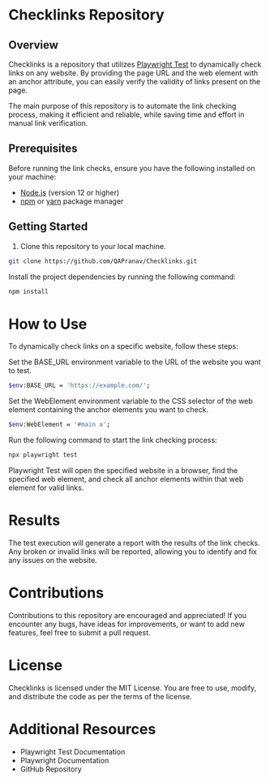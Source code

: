 # Checklinks Repository

## Overview

Checklinks is a repository that utilizes [Playwright Test](https://playwright.dev/docs/test/) to dynamically check links on any website. By providing the page URL and the web element with an anchor attribute, you can easily verify the validity of links present on the page.

The main purpose of this repository is to automate the link checking process, making it efficient and reliable, while saving time and effort in manual link verification.

## Prerequisites

Before running the link checks, ensure you have the following installed on your machine:

- [Node.js](https://nodejs.org) (version 12 or higher)
- [npm](https://www.npmjs.com/) or [yarn](https://yarnpkg.com/) package manager

## Getting Started

1. Clone this repository to your local machine.

```bash
git clone https://github.com/QAPranav/Checklinks.git
```
Install the project dependencies by running the following command:

```bash
npm install
```
# How to Use
To dynamically check links on a specific website, follow these steps:

Set the BASE_URL environment variable to the URL of the website you want to test.
```bash
$env:BASE_URL = 'https://example.com/';
```
Set the WebElement environment variable to the CSS selector of the web element containing the anchor elements you want to check.
```bash
$env:WebElement = '#main a';
```
Run the following command to start the link checking process:
```bash
npx playwright test
```
Playwright Test will open the specified website in a browser, find the specified web element, and check all anchor elements within that web element for valid links.

# Results
The test execution will generate a report with the results of the link checks. Any broken or invalid links will be reported, allowing you to identify and fix any issues on the website.

# Contributions
Contributions to this repository are encouraged and appreciated! If you encounter any bugs, have ideas for improvements, or want to add new features, feel free to submit a pull request.

# License
Checklinks is licensed under the MIT License. You are free to use, modify, and distribute the code as per the terms of the license.

# Additional Resources
- Playwright Test Documentation
- Playwright Documentation
- GitHub Repository
